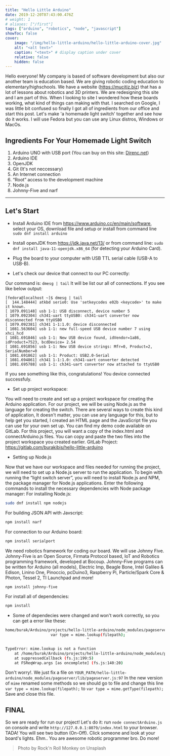 ```yaml
---
title: "Hello Little Arduino"
date: 2019-12-20T07:43:00.476Z
# weight: 1
# aliases: ["/first"]
tags: ["arduino", "robotics", "node", "javascript"]
showToc: false
cover:
    image: "/img/hello-little-arduino/hello-little-arduino-cover.jpg"
    alt: "<alt text>"
    caption: "<text>" # display caption under cover
    relative: false
    hidden: false
---
```


Hello everyone! My company is based of software development but also our another team is education based. We are giving robotic coding education to elementary/highschools. We have a website (<a href="https://mucitiz.biz" target="_blank">https://mucitiz.biz</a>) that has a lot of lessons about robotics and 3D printers. We are redesigning this site and I am part of this. When I looking to site I wondered how these boards working, what kind of things can making with that. I searched on Google, I was little bit confused so finally I got all of ingredients from our office and start this post. Let's make 'a homemade light switch' together and see how do it works.
I will use Fedora but you can use any Linux distros, Windows or MacOs.

## Ingredients For Your Homemade Light Switch

1. Arduino UNO with USB port (You can buy on this site: <a href="https://www.direnc.net/arduino-uno-r3-smd" target="_blank">Direnc.net</a>)
2. Arduino IDE
3. OpenJDK
4. Git (It's not neccessary)
5. An Internet connection
6. “Root” access to the development machine
7. Node.js
8. Johnny-Five and narf

---

## Let's Start

- Install Arduino IDE from <a href="https://www.arduino.cc/en/main/software" target="_blank">https://www.arduino.cc/en/main/software</a>, select your OS, download file and setup or install from command line `sudo dnf install arduino`

- Install openJDK from <a href="https://jdk.java.net/13/" target="_blank">https://jdk.java.net/13/</a> or from command line: `sudo dnf install java-11-openjdk.x86_64` (for detecting your Arduino Card).

- Plug the board to your computer with USB TTL serial cable (USB-A to USB-B).
- Let's check our device that connect to our PC correctly:

Our command is: `dmesg | tail` It will be list our all of connections. If you see like below output:

```
[fedora@localhost ~]$ dmesg | tail
[  144.148444] atkbd serio0: Use 'setkeycodes e02b <keycode>' to make it known.
[ 1079.091148] usb 1-1: USB disconnect, device number 5
[ 1079.092304] ch341-uart ttyUSB0: ch341-uart converter now disconnected from ttyUSB0
[ 1079.092381] ch341 1-1:1.0: device disconnected
[ 1081.563604] usb 1-1: new full-speed USB device number 7 using xhci_hcd
[ 1081.691846] usb 1-1: New USB device found, idVendor=1a86, idProduct=7523, bcdDevice= 2.54
[ 1081.691856] usb 1-1: New USB device strings: Mfr=0, Product=2, SerialNumber=0
[ 1081.691862] usb 1-1: Product: USB2.0-Serial
[ 1081.694861] ch341 1-1:1.0: ch341-uart converter detected
[ 1081.695788] usb 1-1: ch341-uart converter now attached to ttyUSB0
```

If you see something like this, congratulations! You device connected successfuly.

- Set up project workspace:

You will need to create and set up a project workspace for creating the Arduino application. For our project, we will be using Node.js as the language for creating the switch. There are several ways to create this kind of application, It doesn't matter, you can use any language for this, but to help get you started, I created an HTML page and the JavaScript file you can use for your own set up.
You can find my demo code available on GitLab. For this project, you will want a copy of the index.html and connectArduino.js files. You can copy and paste the two files into the project workspace you created earlier.
GitLab Project: <a href="https://gitlab.com/burakibis/hello-little-arduino" target="_blank">https://gitlab.com/burakibis/hello-little-arduino</a>

- Setting up Node.js

Now that we have our workspace and files needed for running the project, we will need to set up a Node.js server to run the application. To begin with running the “light switch server”, you will need to install Node.js and NPM, the package manager for Node.js applications.
Enter the following commands to install the necessary dependencies with Node package manager:
For installing Node.js:

```bash
sudo dnf install npm nodejs
```

For building JSON API with Javscript:

```bash
npm install narf
```

For connection to our Arduino board:

```bash
npm install serialport
```

We need robotics framework for coding our board. We will use Johnny Five. Johnny-Five is an Open Source, Firmata Protocol based, IoT and Robotics programming framework, developed at Bocoup. Johnny-Five programs can be written for Arduino (all models), Electric Imp, Beagle Bone, Intel Galileo & Edison, Linino One, Pinoccio, pcDuino3, Raspberry Pi, Particle/Spark Core & Photon, Tessel 2, TI Launchpad and more!

```bash
npm install johnny-five
```

For install all of dependencies:

```bash
npm install
```

- Some of dependecies were changed and won't work correctly, so you can get a error like these:

```bash
home/burak/Arduino/projects/hello-little-arduino/node_modules/pageserver/lib/pageserver.js:97
                    var type = mime.lookup(filepath);
                                    ^

TypeError: mime.lookup is not a function
    at /home/burak/Arduino/projects/hello-little-arduino/node_modules/pageserver/lib/pageserver.js:97:37
    at suppressedCallback (fs.js:199:5)
    at FSReqWrap.args [as oncomplete] (fs.js:140:20)
```

Don't worry!. We just fix a file on `YOUR_PATH/hello-little-arduino/node_modules/pageserver/lib/pageserver.js:97`
In the new version of `mime` renamed some methods so we should go to file and change this line
`var type = mime.lookup(filepath);` to `var type = mime.getType(filepath);`
Save and close this file.

## FINAL

So we are ready for run our project! Let's do it: run `node connectArduino.js` on console and write
`http://127.0.0.1:8079/index.html` to your browser.
TADA! You will see two button (On-Off). Click someone and look at your board's lights. Ehm.. You are awesome robotic programmer bro. Do more!

> Photo by Rock'n Roll Monkey on Unsplash
